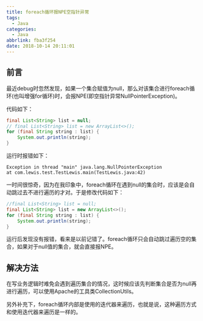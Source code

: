 ```yaml
---
title: foreach循环报NPE空指针异常
tags:
  - Java
categories:
  - Java
abbrlink: fba3f254
date: 2018-10-14 20:11:01
---
```

## 前言

最近debug时忽然发现，如果一个集合赋值为null，那么对该集合进行foreach循环(也叫增强for循环)时，会报NPE(即空指针异常NullPointerException)。

代码如下：

```java
final List<String> list = null;
// final List<String> list = new ArrayList<>();
for (final String string : list) {
    System.out.println(string);
}
```
<!-- more -->
运行时报错如下：

```
Exception in thread "main" java.lang.NullPointerException
at com.lewis.test.TestLewis.main(TestLewis.java:42)
```

一时间很惊奇，因为在我印象中，foreach循环在遇到null的集合时，应该是会自动跳过去不进行遍历的才对。于是修改代码如下：

```java
//final List<String> list = null;
final List<String> list = new ArrayList<>();
for (final String string : list) {
    System.out.println(string);
}
```

运行后发现没有报错，看来是以前记错了。foreach循环只会自动跳过遍历空的集合，如果对于null值的集合，就会直接报NPE。

## 解决方法

在写业务逻辑时难免会遇到遍历集合的情况，这时候应该先判断集合是否为null再进行遍历，可以使用Apache的工具类CollectionUtils。

另外补充下，foreach循环内部是使用的迭代器来遍历，也就是说，这种遍历方式和使用迭代器来遍历是一样的。